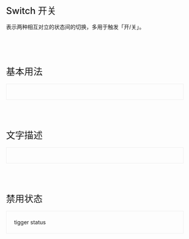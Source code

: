 <div class="page-switch-item">
    <div>
        <h1>Switch 开关</h1>
        <p>表示两种相互对立的状态间的切换，多用于触发「开/关」。</p>
    </div>
</div>
<div class="page-switch-item">
    <div>
        <h1>基本用法</h1>
    </div>
    <div class="page-switch-item-content">
        <ins-switch v-model="value1" @change="handleWitch"></ins-switch>
    </div>
</div>
<div class="page-switch-item">
    <div>
        <h1>文字描述</h1>
    </div>
    <div class="page-switch-item-content">
        <ins-switch active-text="开启" inactive-text="关闭" :width="56"></ins-switch>
    </div>
</div>
<div class="page-switch-item">
    <div>
        <h1>禁用状态</h1>
    </div>
    <div class="page-switch-item-content">
        <ins-switch :disabled="status"></ins-switch>
        <ins-button @click="changeStatus">tigger status</ins-button>
    </div>
</div>

<script>
export default {
    data(){
        return {
            value1: true,
            status: true
        }
    },
    methods: {
        handleWitch(val){
            console.log(val);
            console.log(this.value1)
        },
        changeStatus(){
            this.status = !this.status;
        },
        cancel1(){
            this.value = false;
        }
    }
}
</script>

<style>
.page-switch-item{
    padding: 20px;
}
h1{
    font-weight: 500;
    font-size: 1.7em;
}
.page-switch-item-content{
    padding: 20px;
    border: 1px solid #eeeeee;
}
.progress-item+.progress-item{
    margin-top: 20px;
}
</style>
